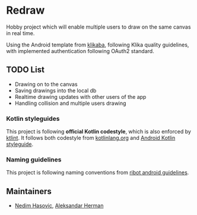 # Redraw

Hobby project which will enable multiple users to draw on the same canvas in real time.

Using the Android template from [klikaba](https://github.com/klikaba), following Klika quality guidelines, with implemented authentication following OAuth2 standard.

## TODO List

* Drawing on to the canvas
* Saving drawings into the local db
* Realtime drawing updates with other users of the app
* Handling collision and multiple users drawing

### Kotlin styleguides
This project is following **official Kotlin codestyle**, which is also enforced by [ktlint](https://github.com/shyiko/ktlint). It follows both codestyle from [kotlinlang.org](https://kotlinlang.org/docs/reference/coding-conventions.html) and [Android Kotlin styleguide](https://developer.android.com/kotlin/style-guide).

### Naming guidelines
This project is following naming conventions from [ribot android guidelines](https://github.com/ribot/android-guidelines/blob/master/project_and_code_guidelines.md).

## Maintainers

- [Nedim Hasovic](https://github.com/Nedim-Hasovic), [Aleksandar Herman](https://github.com/aherman)
